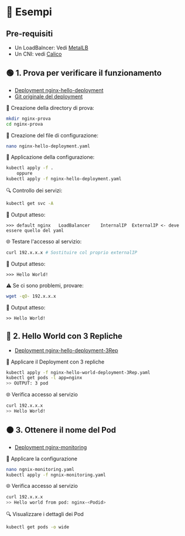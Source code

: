 # 📂 Esempi
## Pre-requisiti
- Un LoadBalncer: Vedi [MetalLB](../MetalLB)
- Un CNI: vedi [Calico](../Calico)

## 🟢 1. Prova per verificare il funzionamento
- [Deployment nginx-hello-deployment](Esempi/ngnix-prova/nginx-hello-deployment.yaml)
- [Git originale del deployment](https://gist.githubusercontent.com/sdenel/1bd2c8b5975393ababbcff9b57784e82/raw/f1b885349ba17cb2a81ca3899acc86c6ad150eb1/nginx-hello-world-deployment.yaml)

📁 Creazione della directory di prova:
```bash
mkdir nginx-prova
cd nginx-prova
```
📝 Creazione del file di configurazione:
```bash
nano nginx-hello-deployment.yaml
```
🚀 Applicazione della configurazione:
```bash
kubectl apply -f .
    oppure
kubectl apply -f nginx-hello-deployment.yaml
```
🔍 Controllo dei servizi:
```bash
kubectl get svc -A
```
📌 Output atteso:
```
>>> default nginx   LoadBalancer    InternalIP  ExternalIP <- deve essere quello del yaml
```
🌐 Testare l'accesso al servizio:
```bash
curl 192.x.x.x # Sostituire col proprio externalIP
```
📌 Output atteso:
```
>>> Hello World!
```
⚠️ Se ci sono problemi, provare:
```bash
wget -qO- 192.x.x.x
```

📌  Output atteso:
```
>> Hello World!
```

## 🔵 2. Hello World con 3 Repliche
- [Deployment nginx-hello-deployment-3Rep](Esempi/ngnix-prova/nginx-hello-deployment-3Rep.yaml)

📌 Applicare il Deployment con 3 repliche
```bash
kubectl apply -f nginx-hello-world-deployment-3Rep.yaml
kubectl get pods -l app=nginx
>> OUTPUT: 3 pod
```
🌐 Verifica accesso al servizio
```bash
curl 192.x.x.x
>> Hello World!
```

## 🟠 3. Ottenere il nome del Pod
- [Deployment nginx-monitoring](Esempi/ngnix-prova/nginx-monitoring.yaml)

📝 Applicare la configurazione
```bash
nano ngnix-monitoring.yaml
kubectl apply -f ngnix-monitoring.yaml
```
🌐 Verifica accesso al servizio
```bash
curl 192.x.x.x
>> Hello world from pod: nginx-<Podid>
```
🔍 Visualizzare i dettagli dei Pod
```bash
kubectl get pods -o wide
```



